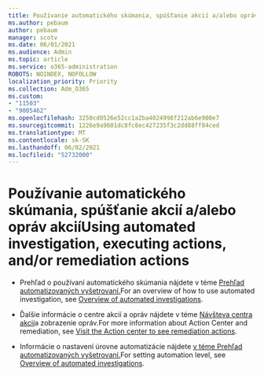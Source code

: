 ```yaml
---
title: Používanie automatického skúmania, spúšťanie akcií a/alebo opráv akcií
ms.author: pebaum
author: pebaum
manager: scotv
ms.date: 06/01/2021
ms.audience: Admin
ms.topic: article
ms.service: o365-administration
ROBOTS: NOINDEX, NOFOLLOW
localization_priority: Priority
ms.collection: Adm_O365
ms.custom:
- "11503"
- "9005462"
ms.openlocfilehash: 3250cd0526e52cc1a2ba4024998f212ab6e900e7
ms.sourcegitcommit: 1226e9a9601dc8fc8ec427235f3c2dd88ff84ced
ms.translationtype: MT
ms.contentlocale: sk-SK
ms.lasthandoff: 06/02/2021
ms.locfileid: "52732000"
---
```

# <a name="using-automated-investigation-executing-actions-andor-remediation-actions"></a><span data-ttu-id="6053f-102">Používanie automatického skúmania, spúšťanie akcií a/alebo opráv akcií</span><span class="sxs-lookup"><span data-stu-id="6053f-102">Using automated investigation, executing actions, and/or remediation actions</span></span>

- <span data-ttu-id="6053f-103">Prehľad o používaní automatického skúmania nájdete v téme [Prehľad automatizovaných vyšetrovaní.](/microsoft-365/security/defender-endpoint/automated-investigations)</span><span class="sxs-lookup"><span data-stu-id="6053f-103">For an overview of how to use automated investigation, see [Overview of automated investigations](/microsoft-365/security/defender-endpoint/automated-investigations).</span></span>

- <span data-ttu-id="6053f-104">Ďalšie informácie o centre akcií a opráv nájdete v téme [Návšteva centra akcií](/security/defender-endpoint/auto-investigation-action-center)a zobrazenie opráv.</span><span class="sxs-lookup"><span data-stu-id="6053f-104">For more information about Action Center and remediation, see [Visit the Action center to see remediation actions](/security/defender-endpoint/auto-investigation-action-center).</span></span>

- <span data-ttu-id="6053f-105">Informácie o nastavení úrovne automatizácie nájdete [v téme Prehľad automatizovaných vyšetrovaní.](/microsoft-365/security/defender-endpoint/automated-investigations)</span><span class="sxs-lookup"><span data-stu-id="6053f-105">For setting automation level, see [Overview of automated investigations](/microsoft-365/security/defender-endpoint/automated-investigations).</span></span>